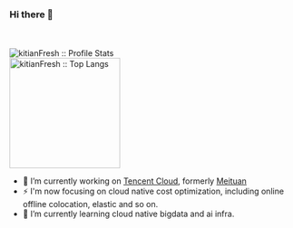 ### Hi there 👋

<br>

<br>
  <img heigth="195" src="https://github-readme-stats.vercel.app/api?username=kitianFresh&show_icons=true&theme=cobalt" alt="kitianFresh :: Profile Stats" />
  <br>
  <img height="195" src="https://github-readme-stats.vercel.app/api/top-langs/?username=kitianFresh&langs_count=10&theme=cobalt&layout=compact" alt="kitianFresh :: Top Langs" />
  
- 🔭 I’m currently working on [Tencent Cloud](https://cloud.tencent.com/), formerly [Meituan](http://meituan.com/)
- ⚡  I'm now focusing on cloud native cost optimization, including online offline colocation, elastic and so on.
- 🌱 I’m currently learning cloud native bigdata and ai infra.
